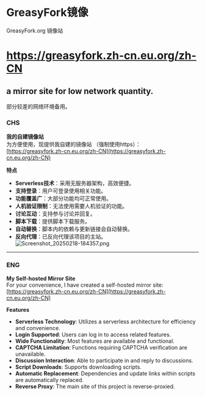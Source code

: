 # GreasyFork镜像
GreasyFork.org 镜像站
# https://greasyfork.zh-cn.eu.org/zh-CN

## a mirror site for low network quantity.  
部分较差的网络环境备用。



### CHS

**我的自建镜像站**  
为方便使用，现提供我自建的镜像站
（强制使用https）：  
[https://greasyfork.zh-cn.eu.org/zh-CN](https://greasyfork.zh-cn.eu.org/zh-CN)  

**特点**  
- **Serverless技术**：采用无服务器架构，高效便捷。  
- **支持登录**：用户可登录使用相关功能。  
- **功能覆盖广**：大部分功能均可正常使用。  
- **人机验证限制**：无法使用需要人机验证的功能。  
- **讨论互动**：支持参与讨论并回复。  
- **脚本下载**：提供脚本下载服务。  
- **自动替换**：脚本内的依赖与更新链接会自动替换。  
- **反向代理**：已反向代理该项目的主站。  
![Screenshot_20250218-184357.png](https://github.com/user-attachments/assets/e7225774-1847-45dc-895f-a2a491f0354f)


---

### ENG

**My Self-hosted Mirror Site**  
For your convenience, I have created a self-hosted mirror site:  
[https://greasyfork.zh-cn.eu.org/zh-CN](https://greasyfork.zh-cn.eu.org/zh-CN)  

**Features**  
- **Serverless Technology**: Utilizes a serverless architecture for efficiency and convenience.  
- **Login Supported**: Users can log in to access related features.  
- **Wide Functionality**: Most features are available and functional.  
- **CAPTCHA Limitation**: Functions requiring CAPTCHA verification are unavailable.  
- **Discussion Interaction**: Able to participate in and reply to discussions.  
- **Script Downloads**: Supports downloading scripts.  
- **Automatic Replacement**: Dependencies and update links within scripts are automatically replaced.  
- **Reverse Proxy**: The main site of this project is reverse-proxied.  

